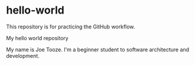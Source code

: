 # hello-world
This repository is for practicing the GitHub workflow.

My hello world repository

My name is Joe Tooze. I'm a beginner student to software architecture and development.
